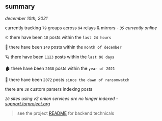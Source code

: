
## summary
_december 10th, 2021_

currently tracking `79` groups across `94` relays & mirrors - _`35` currently online_

⏲ there have been `18` posts within the `last 24 hours`

🦈 there have been `140` posts within the `month of december`

🪐 there have been `1123` posts within the `last 90 days`

🏚 there have been `2038` posts within the `year of 2021`

🦕 there have been `2072` posts `since the dawn of ransomwatch`

there are `38` custom parsers indexing posts

_`20` sites using v2 onion services are no longer indexed - [support.torproject.org](https://support.torproject.org/onionservices/v2-deprecation/)_

> see the project [README](https://github.com/thetanz/ransomwatch#ransomwatch--) for backend technicals
